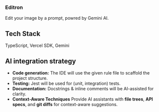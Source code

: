 ### Editron
Edit your image by a prompt, powred by Gemini AI.

## Tech Stack

TypeScript, Vercel SDK, Gemini

## AI integration strategy
- **Code generation:** The IDE will use the given rule file to scaffold the project structure.
- **Testing:** Jest will be used for (unit, integration) tests.
- **Documentation:** Docstrings & inline comments will be AI-assisted for clarity.
- **Context-Aware Techniques**  Provide AI assistants with **file trees**, **API specs**, and **git diffs** for context-aware suggestions.